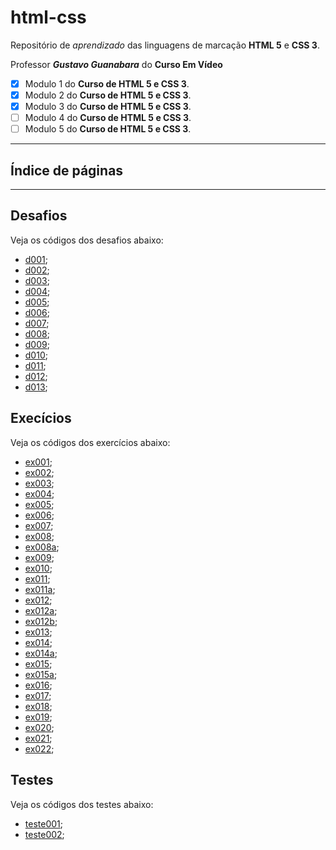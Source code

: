# html-css
 Repositório de _aprendizado_ das linguagens de marcação **HTML 5** e **CSS 3**.

Professor _**Gustavo Guanabara**_
 do **Curso Em Vídeo**

- [x] Modulo 1 do **Curso de HTML 5 e CSS 3**.
- [x] Modulo 2 do **Curso de HTML 5 e CSS 3**.
- [x] Modulo 3 do **Curso de HTML 5 e CSS 3**.
- [ ] Modulo 4 do **Curso de HTML 5 e CSS 3**.
- [ ] Modulo 5 do **Curso de HTML 5 e CSS 3**.

---
## Índice de páginas
---
## Desafios

Veja os códigos dos desafios abaixo:

* [d001](https://github.com/joshuaoliveira123/html-css/tree/main/desafios/d001);
* [d002](https://github.com/joshuaoliveira123/html-css/tree/main/desafios/d002);
* [d003](https://github.com/joshuaoliveira123/html-css/tree/main/desafios/d003);
* [d004](https://github.com/joshuaoliveira123/html-css/tree/main/desafios/d004);
* [d005](https://github.com/joshuaoliveira123/html-css/tree/main/desafios/d005);
* [d006](https://github.com/joshuaoliveira123/html-css/tree/main/desafios/d006);
* [d007](https://github.com/joshuaoliveira123/html-css/tree/main/desafios/d007);
* [d008](https://github.com/joshuaoliveira123/html-css/tree/main/desafios/d008);
* [d009](https://github.com/joshuaoliveira123/html-css/tree/main/desafios/d009);
* [d010](https://github.com/joshuaoliveira123/html-css/tree/main/desafios/d010);
* [d011](https://github.com/joshuaoliveira123/html-css/tree/main/desafios/d011);
* [d012](https://github.com/joshuaoliveira123/html-css/tree/main/desafios/d012);
* [d013](https://github.com/joshuaoliveira123/html-css/tree/main/desafios/d013);

## Execícios

Veja os códigos dos exercícios abaixo:

* [ex001](https://github.com/joshuaoliveira123/html-css/tree/main/exerc%C3%ADcios/ex001);
* [ex002](https://github.com/joshuaoliveira123/html-css/tree/main/exerc%C3%ADcios/ex002);
* [ex003](https://github.com/joshuaoliveira123/html-css/tree/main/exerc%C3%ADcios/ex003);
* [ex004](https://github.com/joshuaoliveira123/html-css/tree/main/exerc%C3%ADcios/ex004);
* [ex005](https://github.com/joshuaoliveira123/html-css/tree/main/exerc%C3%ADcios/ex005);
* [ex006](https://github.com/joshuaoliveira123/html-css/tree/main/exerc%C3%ADcios/ex006);
* [ex007](https://github.com/joshuaoliveira123/html-css/tree/main/exerc%C3%ADcios/ex007);
* [ex008](https://github.com/joshuaoliveira123/html-css/tree/main/exerc%C3%ADcios/ex008);
* [ex008a](https://github.com/joshuaoliveira123/html-css/tree/main/exerc%C3%ADcios/ex008a);
* [ex009](https://github.com/joshuaoliveira123/html-css/tree/main/exerc%C3%ADcios/ex009);
* [ex010](https://github.com/joshuaoliveira123/html-css/tree/main/exerc%C3%ADcios/ex010);
* [ex011](https://github.com/joshuaoliveira123/html-css/tree/main/exerc%C3%ADcios/ex011);
* [ex011a](https://github.com/joshuaoliveira123/html-css/tree/main/exerc%C3%ADcios/ex011a);
* [ex012](https://github.com/joshuaoliveira123/html-css/tree/main/exerc%C3%ADcios/ex012);
* [ex012a](https://github.com/joshuaoliveira123/html-css/tree/main/exerc%C3%ADcios/ex012a);
* [ex012b](https://github.com/joshuaoliveira123/html-css/tree/main/exerc%C3%ADcios/ex012b);
* [ex013](https://github.com/joshuaoliveira123/html-css/tree/main/exerc%C3%ADcios/ex013);
* [ex014](https://github.com/joshuaoliveira123/html-css/tree/main/exerc%C3%ADcios/ex014);
* [ex014a](https://github.com/joshuaoliveira123/html-css/tree/main/exerc%C3%ADcios/ex014a);
* [ex015](https://github.com/joshuaoliveira123/html-css/tree/main/exerc%C3%ADcios/ex015);
* [ex015a](https://github.com/joshuaoliveira123/html-css/tree/main/exerc%C3%ADcios/ex015a);
* [ex016](https://github.com/joshuaoliveira123/html-css/tree/main/exerc%C3%ADcios/ex016);
* [ex017](https://github.com/joshuaoliveira123/html-css/tree/main/exerc%C3%ADcios/ex017);
* [ex018](https://github.com/joshuaoliveira123/html-css/tree/main/exerc%C3%ADcios/ex018);
* [ex019](https://github.com/joshuaoliveira123/html-css/tree/main/exerc%C3%ADcios/ex019);
* [ex020](https://github.com/joshuaoliveira123/html-css/blob/main/exerc%C3%ADcios/ex020);
* [ex021](https://github.com/joshuaoliveira123/html-css/blob/main/exerc%C3%ADcios/ex021);
* [ex022](https://github.com/joshuaoliveira123/html-css/blob/main/exerc%C3%ADcios/ex022);

## Testes

Veja os códigos dos testes abaixo:

* [teste001](https://github.com/joshuaoliveira123/html-css/tree/main/testes/teste001);
* [teste002](https://github.com/joshuaoliveira123/html-css/tree/main/testes/teste002);
